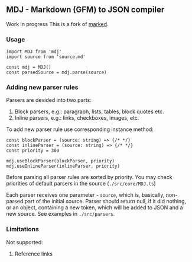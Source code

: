 ## MDJ - Markdown (GFM) to JSON compiler
Work in progress
This is a fork of [marked](https://github.com/chjj/marked/).

### Usage
```
import MDJ from 'mdj'
import source from 'source.md'

const mdj = MDJ()
const parsedSource = mdj.parse(source)
```

### Adding new parser rules
Parsers are devided into two parts:
1. Block parsers, e.g.: paragraph, lists, tables, block quotes etc.
2. Inline parsers, e.g.: links, checkboxes, images, etc.

To add new parser rule use corresponding instance method:

```
const blockParser = (source: string) => {/* */}
const inlineParser = (source: string) => {/* */}
const priority = 300

mdj.useBlockParser(blockParser, priority)
mdj.useInlineParser(inlineParser, priority)
```

Before parsing all parser rules are sorted by priority. You may check priorities of default parsers in the source (`./src/core/MDJ.ts`)

Each parser receives one parameter - `source`, which is, basically, non-parsed part of the initial source. Parser should return null, if it did nothing, or an object, containing a new token, which will be added to JSON and a new source. See examples in `./src/parsers`.

### Limitations
Not supported: 
1. Reference links 